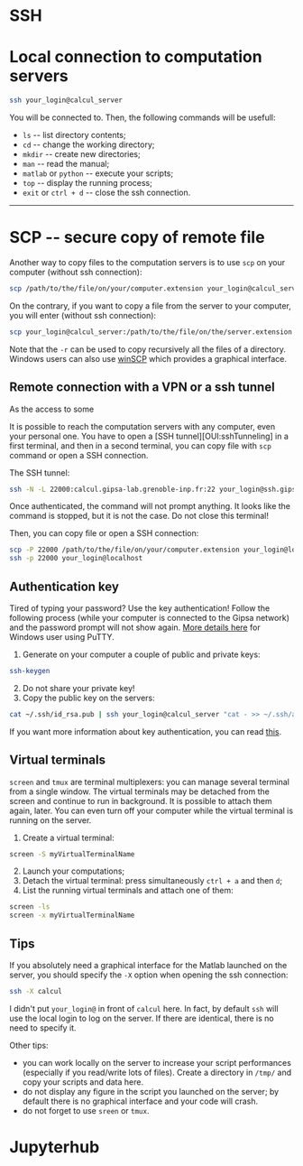 # SSH
# Local connection to computation servers 

```sh
ssh your_login@calcul_server
```

You will be connected to. Then, the following commands will be usefull:

-   ```ls``` -- list directory contents;
-   ```cd``` -- change the working directory;
-   ```mkdir``` -- create new directories;
-   ```man``` -- read the manual;
-   ```matlab``` or ```python``` -- execute your scripts;
-   ```top``` -- display the running process;
-   ```exit``` or ```ctrl + d``` -- close the ssh connection.

-----

# SCP -- secure copy of remote file

Another way to copy files to the computation servers is to use ```scp``` on your computer (without ssh connection):

```sh
scp /path/to/the/file/on/your/computer.extension your_login@calcul_server:/path/on/the/server/where/you/want/to/copy/the/file.extension  
```

On the contrary, if you want to copy a file from the server to your computer, you will enter (without ssh connection):

```sh
scp your_login@calcul_server:/path/to/the/file/on/the/server.extension /path/on/your/computer/where/you/want/to/copy/the/file.extension  
```

Note that the ```-r``` can be used to copy recursively all the files of a directory.
Windows users can also use [winSCP][] which provides a graphical interface.

[winSCP]: http://winscp.net


## Remote connection with a VPN or a ssh tunnel

As the access to some 


It is possible to reach the computation servers with any computer, even your personal one. You have to open a [SSH tunnel][OUI:sshTunneling] in a first terminal, and then in a second terminal, you can copy file with ```scp``` command or open a SSH connection.

The SSH tunnel:
```sh
ssh -N -L 22000:calcul.gipsa-lab.grenoble-inp.fr:22 your_login@ssh.gipsa-lab.grenoble-inp.fr
```
Once authenticated, the command will not prompt anything. It looks like the command is stopped, but it is not the case. Do not close this terminal! 

Then, you can copy file or open a SSH connection:
```sh
scp -P 22000 /path/to/the/file/on/your/computer.extension your_login@localhost:/path/on/the/server/where/you/want/to/copy/the/file.extension  
ssh -p 22000 your_login@localhost
```

## Authentication key

Tired of typing your password? Use the key authentication! Follow the following process (while your computer is connected to the Gipsa network) and the password prompt will not show again. [More details here][PuTTY:key] for Windows user using PuTTY. 

1.  Generate on your computer a couple of public and private keys:
```sh
ssh-keygen
```
2.  Do not share your private key! 
3.  Copy the public key on the servers:
```sh
cat ~/.ssh/id_rsa.pub | ssh your_login@calcul_server "cat - >> ~/.ssh/authorized_keys"
```

If you want more information about key authentication, you can read [this][source].

[source]: http://doc.fedora-fr.org/wiki/SSH_:_Authentification_par_clé
[PuTTY:key]: http://www.howtoforge.com/ssh_key_based_logins_putty


## Virtual terminals

```screen``` and ```tmux``` are terminal multiplexers: you can manage several terminal from a single window. The virtual terminals may be detached from the screen and continue to run in background. It is possible to attach them again, later. You can even turn off your computer while the virtual terminal is running on the server.

1.  Create a virtual terminal:

```sh
screen -S myVirtualTerminalName
```

2.  Launch your computations;
3.  Detach the virtual terminal: press simultaneously ```ctrl + a``` and then ```d```;
4.  List the running virtual terminals and attach one of them:

```sh
screen -ls
screen -x myVirtualTerminalName
```


## Tips

If you absolutely need a graphical interface for the Matlab launched on the server, you should specify the ```-X``` option when opening the ssh connection:

```sh
ssh -X calcul
```

I didn't put ```your_login@``` in front of ```calcul``` here. In fact, by default ```ssh``` will use the local login to log on the server. If there are identical, there is no need to specify it. 

Other tips:

-   you can work locally on the server to increase your script performances (especially if you read/write lots of files). Create a directory in ```/tmp/``` and copy your scripts and data here.
-   do not display any figure in the script you launched on the server; by default there is no graphical interface and your code will crash.
-   do not forget to use ```sreen``` or ```tmux```.

# Jupyterhub